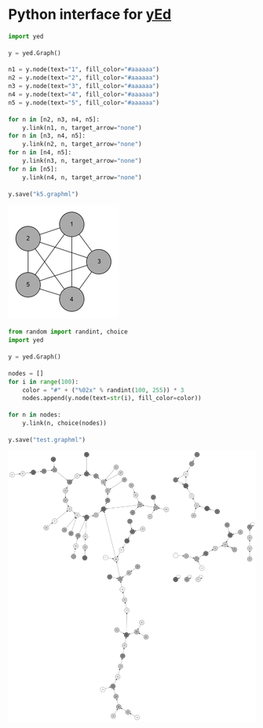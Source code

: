 # Python interface for [yEd](https://www.yworks.com/products/yed)

```Python
import yed

y = yed.Graph()

n1 = y.node(text="1", fill_color="#aaaaaa")
n2 = y.node(text="2", fill_color="#aaaaaa")
n3 = y.node(text="3", fill_color="#aaaaaa")
n4 = y.node(text="4", fill_color="#aaaaaa")
n5 = y.node(text="5", fill_color="#aaaaaa")

for n in [n2, n3, n4, n5]:
    y.link(n1, n, target_arrow="none")
for n in [n3, n4, n5]:
    y.link(n2, n, target_arrow="none")
for n in [n4, n5]:
    y.link(n3, n, target_arrow="none")
for n in [n5]:
    y.link(n4, n, target_arrow="none")

y.save("k5.graphml")
```

<img src="k5.png"></img>

```Python
from random import randint, choice
import yed

y = yed.Graph()

nodes = []
for i in range(100):
    color = "#" + ("%02x" % randint(100, 255)) * 3
    nodes.append(y.node(text=str(i), fill_color=color))

for n in nodes:
    y.link(n, choice(nodes))

y.save("test.graphml")
```

<img src="random.png"></img>
